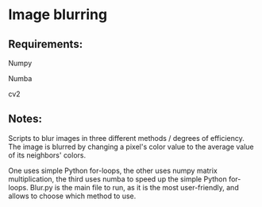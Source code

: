 # Image blurring

## Requirements:

Numpy

Numba

cv2

## Notes:
Scripts to blur images in three different methods / degrees of efficiency. The image is blurred by changing a pixel's color value to the average value of its neighbors' colors.

One uses simple Python for-loops, the other uses numpy matrix multiplication, the third uses numba to speed up the simple Python for-loops.
Blur.py is the main file to run, as it is the most user-friendly, and allows to choose which method to use.

